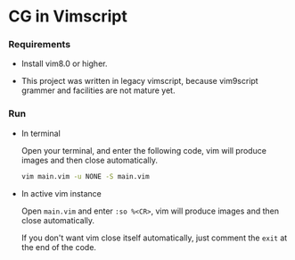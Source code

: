 # CG in Vimscript

### Requirements

* Install vim8.0 or higher.

* This project was written in legacy vimscript, because vim9script grammer and facilities are not mature yet.

### Run

* In terminal

  Open your terminal, and enter the following code, vim will produce images and then close automatically.
  ```cmd
  vim main.vim -u NONE -S main.vim
  ```
* In active vim instance

  Open `main.vim` and enter `:so %<CR>`, vim will produce images and then close automatically.

  If you don't want vim close itself automatically, just comment the `exit` at the end of the code.

